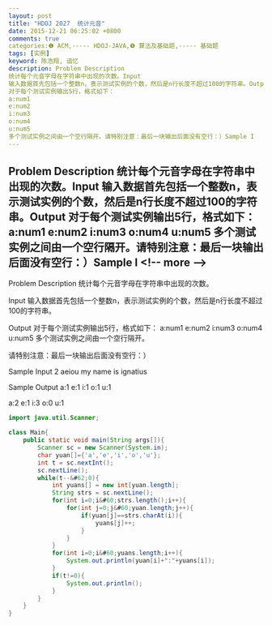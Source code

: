 ```yaml
---
layout: post
title: "HDOJ 2027  统计元音"
date: 2015-12-21 06:25:02 +0800
comments: true
categories:❶ ACM,----- HDOJ-JAVA,❺ 算法及基础题,----- 基础题
tags: [实例]
keyword: 陈浩翔, 谙忆
description: Problem Description 
统计每个元音字母在字符串中出现的次数。Input 
输入数据首先包括一个整数n，表示测试实例的个数，然后是n行长度不超过100的字符串。Output 
对于每个测试实例输出5行，格式如下： 
a:num1 
e:num2 
i:num3 
o:num4 
u:num5 
多个测试实例之间由一个空行隔开。请特别注意：最后一块输出后面没有空行：）Sample I 
---
```



Problem Description 
统计每个元音字母在字符串中出现的次数。Input 
输入数据首先包括一个整数n，表示测试实例的个数，然后是n行长度不超过100的字符串。Output 
对于每个测试实例输出5行，格式如下： 
a:num1 
e:num2 
i:num3 
o:num4 
u:num5 
多个测试实例之间由一个空行隔开。请特别注意：最后一块输出后面没有空行：）Sample I
&#60;!-- more --&#62;
----------

Problem Description
统计每个元音字母在字符串中出现的次数。

 

Input
输入数据首先包括一个整数n，表示测试实例的个数，然后是n行长度不超过100的字符串。

 

Output
对于每个测试实例输出5行，格式如下：
a:num1
e:num2
i:num3
o:num4
u:num5
多个测试实例之间由一个空行隔开。

请特别注意：最后一块输出后面没有空行：）

 

Sample Input
2
aeiou
my name is ignatius
 

Sample Output
a:1
e:1
i:1
o:1
u:1

a:2
e:1
i:3
o:0
u:1


```java
import java.util.Scanner;

class Main{
    public static void main(String args[]){
        Scanner sc = new Scanner(System.in);
        char yuan[]={'a','e','i','o','u'};
        int t = sc.nextInt();
        sc.nextLine();
        while(t--&#62;0){
            int yuans[] = new int[yuan.length];
            String strs = sc.nextLine();
            for(int i=0;i&#60;strs.length();i++){
                for(int j=0;j&#60;yuan.length;j++){
                    if(yuan[j]==strs.charAt(i)){
                        yuans[j]++;
                    }
                }
            }
            for(int i=0;i&#60;yuans.length;i++){
                System.out.println(yuan[i]+":"+yuans[i]);
            }
            if(t!=0){
                System.out.println();
            }
        }
    }
}

```